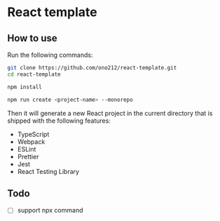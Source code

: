 # React template

## How to use

Run the following commands:

```sh
git clone https://github.com/ono212/react-template.git
cd react-template

npm install

npm run create <project-name> --monorepo
```

Then it will generate a new React project in the current directory that is shipped with the following features:

- TypeScript
- Webpack
- ESLint
- Prettier
- Jest
- React Testing Library

## Todo

- [ ] support npx command
